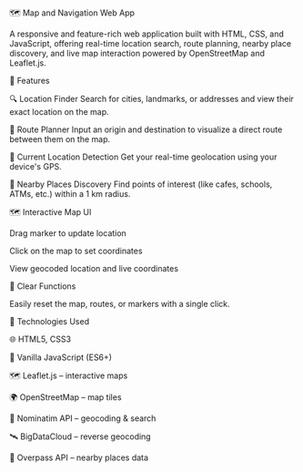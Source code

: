 🗺️ Map and Navigation Web App


A responsive and feature-rich web application built with HTML, CSS, and JavaScript, offering real-time location search, route planning, nearby place discovery, and live map interaction powered by OpenStreetMap and Leaflet.js.

🌟 Features


🔍 Location Finder
Search for cities, landmarks, or addresses and view their exact location on the map.

🚗 Route Planner
Input an origin and destination to visualize a direct route between them on the map.

📍 Current Location Detection
Get your real-time geolocation using your device's GPS.

🏪 Nearby Places Discovery
Find points of interest (like cafes, schools, ATMs, etc.) within a 1 km radius.

🗺️ Interactive Map UI



Drag marker to update location

Click on the map to set coordinates

View geocoded location and live coordinates

🧼 Clear Functions


Easily reset the map, routes, or markers with a single click.

🚀 Technologies Used


🌐 HTML5, CSS3

📜 Vanilla JavaScript (ES6+)

🗺️ Leaflet.js – interactive maps

🌍 OpenStreetMap – map tiles

📌 Nominatim API – geocoding & search

🛰️ BigDataCloud – reverse geocoding

📍 Overpass API – nearby places data
